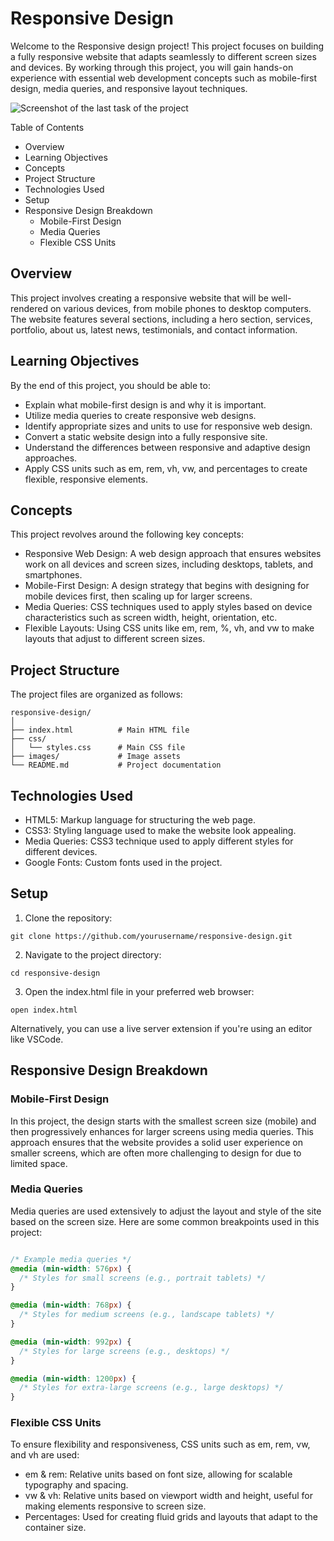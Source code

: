 # Responsive Design

Welcome to the Responsive design project! This project focuses on building a fully responsive website that adapts seamlessly to different screen sizes and devices. By working through this project, you will gain hands-on experience with essential web development concepts such as mobile-first design, media queries, and responsive layout techniques.

![Screenshot of the last task of the project](https://ibb.co/wYVPmw1)

Table of Contents
- Overview
- Learning Objectives
- Concepts
- Project Structure
- Technologies Used
- Setup
- Responsive Design Breakdown
  - Mobile-First Design
  - Media Queries
  - Flexible CSS Units

## Overview

This project involves creating a responsive website that will be well-rendered on various devices, from mobile phones to desktop computers. The website features several sections, including a hero section, services, portfolio, about us, latest news, testimonials, and contact information.
## Learning Objectives

By the end of this project, you should be able to:

- Explain what mobile-first design is and why it is important.
- Utilize media queries to create responsive web designs.
- Identify appropriate sizes and units to use for responsive web design.
- Convert a static website design into a fully responsive site.
- Understand the differences between responsive and adaptive design approaches.
- Apply CSS units such as em, rem, vh, vw, and percentages to create flexible, responsive elements.

## Concepts

This project revolves around the following key concepts:

- Responsive Web Design: A web design approach that ensures websites work on all devices and screen sizes, including desktops, tablets, and smartphones.
- Mobile-First Design: A design strategy that begins with designing for mobile devices first, then scaling up for larger screens.
- Media Queries: CSS techniques used to apply styles based on device characteristics such as screen width, height, orientation, etc.
- Flexible Layouts: Using CSS units like em, rem, %, vh, and vw to make layouts that adjust to different screen sizes.

## Project Structure

The project files are organized as follows:

```
responsive-design/
│
├── index.html          # Main HTML file
├── css/
│   └── styles.css      # Main CSS file
├── images/             # Image assets
└── README.md           # Project documentation
```

## Technologies Used

- HTML5: Markup language for structuring the web page.
- CSS3: Styling language used to make the website look appealing.
- Media Queries: CSS3 technique used to apply different styles for different devices.
- Google Fonts: Custom fonts used in the project.

## Setup

1. Clone the repository:

```
git clone https://github.com/yourusername/responsive-design.git
```

2. Navigate to the project directory:

```
cd responsive-design
```

3. Open the index.html file in your preferred web browser:

```
open index.html
```
Alternatively, you can use a live server extension if you're using an editor like VSCode.

## Responsive Design Breakdown
### Mobile-First Design

In this project, the design starts with the smallest screen size (mobile) and then progressively enhances for larger screens using media queries. This approach ensures that the website provides a solid user experience on smaller screens, which are often more challenging to design for due to limited space.
### Media Queries

Media queries are used extensively to adjust the layout and style of the site based on the screen size. Here are some common breakpoints used in this project:

```css

/* Example media queries */
@media (min-width: 576px) {
  /* Styles for small screens (e.g., portrait tablets) */
}

@media (min-width: 768px) {
  /* Styles for medium screens (e.g., landscape tablets) */
}

@media (min-width: 992px) {
  /* Styles for large screens (e.g., desktops) */
}

@media (min-width: 1200px) {
  /* Styles for extra-large screens (e.g., large desktops) */
}
```

### Flexible CSS Units

To ensure flexibility and responsiveness, CSS units such as em, rem, vw, and vh are used:

- em & rem: Relative units based on font size, allowing for scalable typography and spacing.
- vw & vh: Relative units based on viewport width and height, useful for making elements responsive to screen size.
- Percentages: Used for creating fluid grids and layouts that adapt to the container size.

